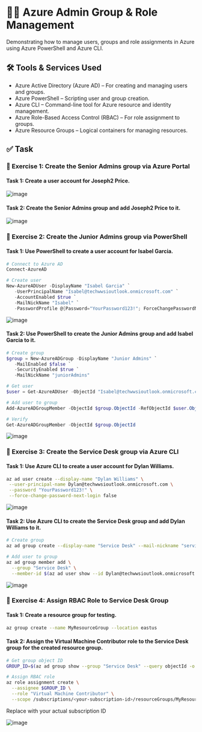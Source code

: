 # 👨‍💻 Azure Admin Group & Role Management
Demonstrating how to manage users, groups and role assignments in Azure using Azure PowerShell and Azure CLI.

## 🛠️ Tools & Services Used

- Azure Active Directory (Azure AD) – For creating and managing users and groups.
- Azure PowerShell – Scripting user and group creation.
- Azure CLI – Command-line tool for Azure resource and identity management.
- Azure Role-Based Access Control (RBAC) – For role assignment to groups.
- Azure Resource Groups – Logical containers for managing resources.

## ✅ Task
### 🔹 Exercise 1: Create the Senior Admins group via Azure Portal
####   Task 1: Create a user account for Joseph2 Price.



![image](https://github.com/user-attachments/assets/efdc677e-1e67-4ce9-8816-de1665a150a9)

  
####   Task 2: Create the Senior Admins group and add Joseph2 Price to it.


![image](https://github.com/user-attachments/assets/0985840b-6dc4-45d7-8fde-66e3f5c1888d)


### 🔹 Exercise 2: Create the Junior Admins group via PowerShell
####   Task 1: Use PowerShell to create a user account for Isabel Garcia.

 ```powershell
# Connect to Azure AD
Connect-AzureAD

# Create user
New-AzureADUser -DisplayName "Isabel Garcia" `
    -UserPrincipalName "Isabel@techwwsioutlook.onmicrosoft.com" `
    -AccountEnabled $true `
    -MailNickName "Isabel" `
    -PasswordProfile @{Password="YourPassword123!"; ForceChangePasswordNextLogin = $false}

  ```

![image](https://github.com/user-attachments/assets/ab753bfb-0e27-40f4-8cc7-61216b71ea0a)


####   Task 2: Use PowerShell to create the Junior Admins group and add Isabel Garcia to it.

 ```powershell
# Create group
$group = New-AzureADGroup -DisplayName "Junior Admins" `
    -MailEnabled $false `
    -SecurityEnabled $true `
    -MailNickName "juniorAdmins"

# Get user
$user = Get-AzureADUser -ObjectId "Isabel@techwwsioutlook.onmicrosoft.com"

# Add user to group
Add-AzureADGroupMember -ObjectId $group.ObjectId -RefObjectId $user.ObjectId

# Verify
Get-AzureADGroupMember -ObjectId $group.ObjectId

  ```

![image](https://github.com/user-attachments/assets/ea3763a3-6d71-42d8-8f1a-acd9042987bc)



### 🔹 Exercise 3: Create the Service Desk group via Azure CLI
####   Task 1: Use Azure CLI to create a user account for Dylan Williams.

 ```bash
az ad user create --display-name "Dylan Williams" \
  --user-principal-name Dylan@techwwsioutlook.onmicrosoft.com \
  --password "YourPassword123!" \
  --force-change-password-next-login false

 ```

![image](https://github.com/user-attachments/assets/32a5282d-07a2-4156-9bfa-aa7b007f6d7c)


####   Task 2: Use Azure CLI to create the Service Desk group and add Dylan Williams to it.

```bash
# Create group
az ad group create --display-name "Service Desk" --mail-nickname "servicedesk"

# Add user to group
az ad group member add \
  --group "Service Desk" \
  --member-id $(az ad user show --id Dylan@techwwsioutlook.onmicrosoft.com --query objectId -o tsv)

 ```

![image](https://github.com/user-attachments/assets/57a40d97-1f67-420b-a770-a86a060dd8db)


### 🔹 Exercise 4: Assign RBAC Role to Service Desk Group
####   Task 1: Create a resource group for testing.

```bash
az group create --name MyResourceGroup --location eastus
 ```

####   Task 2: Assign the Virtual Machine Contributor role to the Service Desk group for the created resource group.

```bash
# Get group object ID
GROUP_ID=$(az ad group show --group "Service Desk" --query objectId -o tsv)

# Assign RBAC role
az role assignment create \
  --assignee $GROUP_ID \
  --role "Virtual Machine Contributor" \
  --scope /subscriptions/<your-subscription-id>/resourceGroups/MyResourceGroup

 ```

Replace <your-subscription-id> with your actual subscription ID

![image](https://github.com/user-attachments/assets/0103fa63-8d50-40fd-aa9c-236c2f26eca2)



